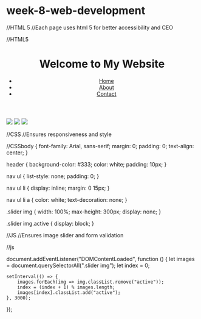 # week-8-web-development

//HTML 5
//Each page uses html 5 for better accessibility and CEO

//HTML5
<!DOCTYPE html>
<html lang="en">
<head>
    <meta charset="UTF-8">
    <meta name="viewport" content="width=device-width, initial-scale=1.0">
    <title>Home | My Website</title>
    <link rel="stylesheet" href="styles.css">
</head>
<body>
    <header>
        <h1>Welcome to My Website</h1>
        <nav>
            <ul>
                <li><a href="index.html">Home</a></li>
                <li><a href="about.html">About</a></li>
                <li><a href="contact.html">Contact</a></li>
            </ul>
        </nav>
    </header>
    <section>
        <div class="slider">
            <img src="image1.jpg" class="active">
            <img src="image2.jpg">
            <img src="image3.jpg">
        </div>
    </section>
    <script src="script.js"></script>
</body>
</html>


//CSS
//Ensures responsiveness and style

//CSSbody 
{
    font-family: Arial, sans-serif;
    margin: 0;
    padding: 0;
    text-align: center;
}

header {
    background-color: #333;
    color: white;
    padding: 10px;
}

nav ul {
    list-style: none;
    padding: 0;
}

nav ul li {
    display: inline;
    margin: 0 15px;
}

nav ul li a {
    color: white;
    text-decoration: none;
}

.slider img {
    width: 100%;
    max-height: 300px;
    display: none;
}

.slider img.active {
    display: block;
}

//JS
//Ensures image slider and form validation


//js

document.addEventListener("DOMContentLoaded", function () {
    let images = document.querySelectorAll(".slider img");
    let index = 0;

    setInterval(() => {
        images.forEach(img => img.classList.remove("active"));
        index = (index + 1) % images.length;
        images[index].classList.add("active");
    }, 3000);
});

